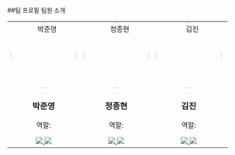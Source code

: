 ##팀 프로필
 팀원 소개
<table>
  <tr>
    <td align="center" width="200">
      <img src="https://via.placeholder.com/150" width="150" height="150" style="border-radius: 50%;" alt="박준영"/>
      <br />
      <h3>박준영</h3>
      <p>역할: </p>
      <a href="https://github.com/">
        <img src="https://img.shields.io/badge/GitHub-181717?style=flat-square&logo=GitHub&logoColor=white"/>
      </a>
      <a href="mailto:example@email.com">
        <img src="https://img.shields.io/badge/Email-EA4335?style=flat-square&logo=Gmail&logoColor=white"/>
      </a>
    </td>
    <td align="center" width="200">
      <img src="https://via.placeholder.com/150" width="150" height="150" style="border-radius: 50%;" alt="정종현"/>
      <br />
      <h3>정종현</h3>
      <p>역할: </p>
      <a href="https://github.com/">
        <img src="https://img.shields.io/badge/GitHub-181717?style=flat-square&logo=GitHub&logoColor=white"/>
      </a>
      <a href="mailto:example@email.com">
        <img src="https://img.shields.io/badge/Email-EA4335?style=flat-square&logo=Gmail&logoColor=white"/>
      </a>
    </td>
    <td align="center" width="200">
      <img src="https://via.placeholder.com/150" width="150" height="150" style="border-radius: 50%;" alt="김진"/>
      <br />
      <h3>김진</h3>
      <p>역할: </p>
      <a href="https://github.com/">
        <img src="https://img.shields.io/badge/GitHub-181717?style=flat-square&logo=GitHub&logoColor=white"/>
      </a>
      <a href="mailto:example@email.com">
        <img src="https://img.shields.io/badge/Email-EA4335?style=flat-square&logo=Gmail&logoColor=white"/>
      </a>
    </td>
    <td align="center" width="200">
      <img src="https://via.placeholder.com/150" width="150" height="150" style="border-radius: 50%;" alt="김지훈"/>
      <br />
      <h3>김지훈</h3>
      <p>역할: </p>
      <a href="https://github.com/">
        <img src="https://img.shields.io/badge/GitHub-181717?style=flat-square&logo=GitHub&logoColor=white"/>
      </a>
      <a href="mailto:example@email.com">
        <img src="https://img.shields.io/badge/Email-EA4335?style=flat-square&logo=Gmail&logoColor=white"/>
      </a>
    </td>
  </tr>
</table>
